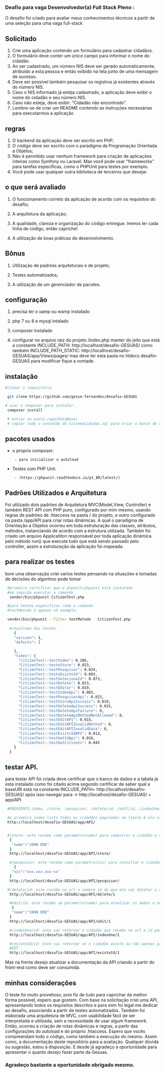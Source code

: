 ### Deafio para vaga Desenvolvedor(a) Full Stack Pleno :

 O desafio foi criado para avaliar meus conhecimentos técnicos a partir de uma seleção para uma vaga full-stack


## Solicitado

  1. Crie uma aplicação contendo um formulário para cadastrar cidadãos. 
  2. O formulário deve conter um único campo para informar o nome do cidadão. 
  3. Ao ser cadastrado, um número NIS deve ser gerado automaticamente, atribuído a esta pessoa e então exibido na tela junto de uma mensagem de sucesso. 
  4. Deve ser possível também pesquisar os registros já existentes através do número NIS. 
  5. Caso o NIS informado já esteja cadastrado, a aplicação deve exibir o nome do cidadão e seu número NIS. 
  6. Caso não esteja, deve exibir: “Cidadão não encontrado”. 
  7. Lembre-se de criar um README contendo as instruções necessárias para executarmos a aplicação

## regras
 1. O backend da aplicação deve ser escrito em PHP; 
 2. O código deve ser escrito com o paradigma da Programação Orientada a Objetos; 
 3. Não é permitido usar nenhum framework para criação de aplicações inteiras como Symfony ou Laravel. Mas você pode usar "frameworks" para tarefas específicas, como o PHPUnit para testes por exemplo.
 4. Você pode usar qualquer outra biblioteca de terceiros que desejar. 

 ## o que será avaliado

 1. O funcionamento correto da aplicação de acordo com os requisitos do desafio;

 2. A arquitetura da aplicação; 

 3. A qualidade, clareza e organização do código entregue. Iremos ler cada linha de código, então capriche!

 4. A utilização de boas práticas de desenvolvimento.

##  Bônus

 1. Utilização de padrões arquiteturais e de projeto; 

 2. Testes automatizados; 

 3. A utilização de um gerenciador de pacotes.


## configuração

 1. precisa ter o xamp ou wamp instalado

 2. php 7 ou 8 e mysql Intalado

 3. composer instalado

 4. configurar no arquivo raiz do projeto /index.php manter do jeito que está a constante INCLUDE_PATH: http://localhost/desafio-GESUAS/ como também  INCLUDE_PATH_STATIC: http://localhost/desafio-GESUAS/app/Views/pages/
 mas deve ter esta pasta no htdocs desafio-GESUAS para modificar fique a vontade.

 ## instalação

``` bash
#clonar o repositório.

 git clone https://github.com/gesse-fernandes/desafio-GESUAS

# usar o composer para instalar.
 composer install

 # entrar na pasta /app/DataBase/
 # copiar todo o conteúdo do SistemaCidadao.sql para criar o banco de dados e a tabela ou se preferir no phpmyadmin importar.
 ```

 ## pacotes usados

 - o proprio composer:

        - para inicializar o autoload

 - Testes com PHP Unit:

        - (https://phpunit.readthedocs.io/pt_BR/latest/)

 ## Padrões Utilizados e Arquitetura
  
   Foi utilizado dois padrões de Arquitetura MVC(Model,View, Controller) e também REST API com PHP puro, configurado por mim mesmo, usando regras de padrões de .htaccess na pasta / do projeto, e outro configurado na pasta /app/API para criar rotas dinâmicas. A qual o paradigma de Orientação a Objetos ocorreu em toda estruturação das classes, atributos, métodos, instanciando de acordo com a estrutura utilizada. Também foi criado um arquivo Applicatiton responsável por toda aplicação dinâmica pelo método run() que executa tudo que está sendo passado pelo controller, assim a estruturação da aplicação foi mapeada. 
  
  ## para realizar os testes 

   bom uma observação criei varios testes pensando na situações e tomadas de decisões do algoritmo pode tomar
  ``` bash
   #primeiro certificar que o phpunit/phpunit está instalado 
   #em seguida executar o comando
    vendor/bin/phpunit CitizenTest.php

   #para testes especificos rode o comando
   #testMetodo é apenas um exemplo.

   vendor/bin/phpunit --filter testMetodo   CitizenTest.php
   
    #resultado dos testes.
      {
      "version": 1,
      "defects": [
        
      ],
      "times": {
        "CitizenTest::testIndex": 0.286,
        "CitizenTest::testeStore": 0.023,
        "CitizenTest::testPesquisar": 0.034,
        "CitizenTest::testeExisteId": 0.003,
        "CitizenTest::testSelecionaId": 0.073,
        "CitizenTest::testDelete": 0.023,
        "CitizenTest::testEditar": 0.019,
        "CitizenTest::testIndexApi": 0.065,
        "CitizenTest::testPesquisarApi": 0.023,
        "CitizenTest::testStoreApiSuccess": 0.019,
        "CitizenTest::testDeleteApiSuccess": 0.015,
        "CitizenTest::testDeleteApiFailure": 0,
        "CitizenTest::testDeleteApiMethodNotAllowed": 0,
        "CitizenTest::testEditAPI": 0.015,
        "CitizenTest::testEditAPIInvalidMethod": 0,
        "CitizenTest::testEditAPIInvalidData": 0,
        "CitizenTest::testExistsIdAPI": 0.013,
        "CitizenTest::testGetIdApi": 0.016,
        "CitizenTest::testGetCitizens": 0.045
      }
    }
  
  ```

  ## testar API.

   para testar API foi criada deve certificar que o banco de dados e a tabela já esta instalado como foi citado acima
   segundo certificar de saber qual a baseURl está na constante INCLUDE_PATH= http://localhost/desafio-GESUAS/
   após isso navegar para -> http://localhost/desafio-GESUAS/ + app/API

   ``` bash
    #ENDPOINTS:index, /store, /pesquisar, /delete/id, /edit/id, /indexOne/id, /existeId/id

    #o primeiro index lista todos os cidadãos paginados no limite 6 ele usa verbo GET
    http://localhost/desafio-GESUAS/app/API/


    #/store: este recebe como parametro(name) para cadastrar o cidadão e usa verbo POST
     {
      "name":"JOHN DOE"
     }
     http://localhost/desafio-GESUAS/app/API/store/

     #/pesquisar: este recebe como parametro(nis) para consultar o cidadão e usa o verbo POST
       {
      "nis":"xxx.xxx.xxx-xx"
     }
     http://localhost/desafio-GESUAS/app/API/pesquisar/

    #/delete/id: este recebe na url o número id do que ele vai deletar o cidadão ele usa o verbo DELETE
     http://localhost/desafio-GESUAS/app/API/delete/1

     #edit/id: este recebe um parametro(name) para atualizar os dados e outro na url o id do cidadão ele usa o verbo POST
      {
      "name":"JOHN DOE"
     }
     http://localhost/desafio-GESUAS/app/API/edit/1

     #/indexOne/id: este vai retornar o cidadão que recebe na url o id para buscar o cidadão ele usa o verbo GET
     http://localhost/desafio-GESUAS/app/API/indexOne/1

     #/existeId/id: este vai retornar se o cidadão existe ou não apenas para retornar verdadeiro ou falso ele usa o verbo
     #GET
     http://localhost/desafio-GESUAS/app/API/existeId/1

  ```
   Mas na frente desejo atualizar a documentação da API criando a partir do front-end como deve ser consumida.

  ## minhas considerações

   O teste foi muito proveitoso, pois fiz de tudo para caprichar da melhor forma possível, espero que gostem. 
   Com base na solicitação criei uma API, apresentando todos os requisitos descritos e para mim foi legal me dedicar ao desafio, associando a partir de testes automatizados. Também foi elaborada uma arquitetura de MVC, com usabilidade fácil de ser interpretada e utilizada, sem a necessidade de usar algum framework.
   Então, ocorreu a criação de rotas dinâmicas e regras, a partir das configurações do autoload e do próprio .htaccess.  Espero que vocês compreendam todo o código, como também a execução do mesmo. 
   Assim como, a documentação deste repositório para a avaliação. Qualquer dúvida ou sugestão, estou à disposição. E desde já agradeço a oportunidade para apresentar o quanto desejo fazer parte da Gesuas.

  ### Agradeço bastante a oportunidade obrigado mesmo.

  


